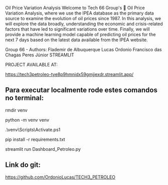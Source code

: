 Oil Price Variation Analysis
Welcome to Tech 66 Group's 🎉 Oil Price Variation Analysis, where we use the IPEA database as the primary data source to examine the evolution of oil prices since 1987.
In this analysis, we will explore the data broadly, understanding the economic and crisis-related factors that have led to significant variations over time.
Finally, we will provide a machine learning model capable of predicting oil prices for the next 7 days based on the latest data available from the IPEA website.

Group 66 - Authors:
Flademir de Albuquerque
Lucas Ordonio
Francisco das Chagas Peres Júnior
STREAMLIT

PROJECT AVAILABLE AT:

https://tech3petroleo-tye8p9hmnidx59gmjjexdr.streamlit.app/


## Para executar localmente rode estes comandos no terminal:
rmdir venv

python -m venv venv

.\venv\Scripts\Activate.ps1

pip install -r requirements.txt

streamlit run Dashboard_Petroleo.py


## Link do git:
https://github.com/OrdonioLucas/TECH3_PETROLEO
